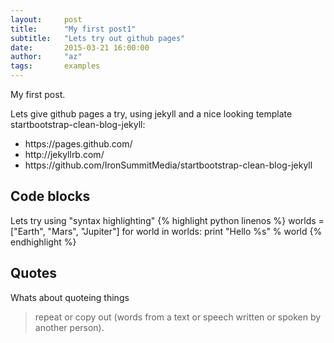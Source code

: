 ```yaml
---
layout:     post
title:      "My first post1"
subtitle:   "Lets try out github pages"
date:       2015-03-21 16:00:00
author:     "az"
tags:       examples
---
```

My first post.

<p>Lets give github pages a try, using jekyll and a nice looking template startbootstrap-clean-blog-jekyll:
<ul>
   <li>https://pages.github.com/</li>
   <li>http://jekyllrb.com/</li>
   <li>https://github.com/IronSummitMedia/startbootstrap-clean-blog-jekyll</li>
</ul></p>

<h2 class="section-heading">Code blocks</h2>
<p>
Lets try using "syntax highlighting"
{% highlight python linenos %}
worlds = ["Earth", "Mars", "Jupiter"]
for world in worlds:
   print "Hello %s" % world
{% endhighlight %}
</p>


<h2 class="section-heading">Quotes</h2>
<p>
Whats about quoteing things
<blockquote>repeat or copy out (words from a text or speech written or spoken by another person).</blockquote>
</p>
